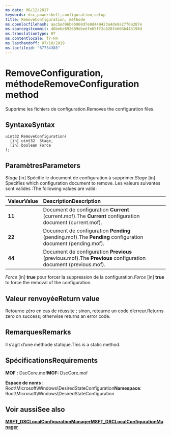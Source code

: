 ```yaml
---
ms.date: 06/12/2017
keywords: dsc,powershell,configuration,setup
title: RemoveConfiguration, méthode
ms.openlocfilehash: aacbed96beb960d7e0d449423a4de9a27f0a287e
ms.sourcegitcommit: 46bebe692689ebedfe65ff2c828fe666b443198d
ms.translationtype: HT
ms.contentlocale: fr-FR
ms.lasthandoff: 07/10/2019
ms.locfileid: "67734388"
---
```

# <a name="removeconfiguration-method"></a><span data-ttu-id="5a8c6-103">RemoveConfiguration, méthode</span><span class="sxs-lookup"><span data-stu-id="5a8c6-103">RemoveConfiguration method</span></span>

<span data-ttu-id="5a8c6-104">Supprime les fichiers de configuration.</span><span class="sxs-lookup"><span data-stu-id="5a8c6-104">Removes the configuration files.</span></span>

## <a name="syntax"></a><span data-ttu-id="5a8c6-105">Syntaxe</span><span class="sxs-lookup"><span data-stu-id="5a8c6-105">Syntax</span></span>

```mof
uint32 RemoveConfiguration(
  [in] uint32  Stage,
  [in] boolean Force
);
```

## <a name="parameters"></a><span data-ttu-id="5a8c6-106">Paramètres</span><span class="sxs-lookup"><span data-stu-id="5a8c6-106">Parameters</span></span>

<span data-ttu-id="5a8c6-107">*Stage* \[in\] Spécifie le document de configuration à supprimer.</span><span class="sxs-lookup"><span data-stu-id="5a8c6-107">*Stage* \[in\] Specifies which configuration document to remove.</span></span> <span data-ttu-id="5a8c6-108">Les valeurs suivantes sont valides :</span><span class="sxs-lookup"><span data-stu-id="5a8c6-108">The following values are valid:</span></span>

|<span data-ttu-id="5a8c6-109">Valeur</span><span class="sxs-lookup"><span data-stu-id="5a8c6-109">Value</span></span> |<span data-ttu-id="5a8c6-110">Description</span><span class="sxs-lookup"><span data-stu-id="5a8c6-110">Description</span></span> |
|:--- |:---|
|<span data-ttu-id="5a8c6-111">**1**</span><span class="sxs-lookup"><span data-stu-id="5a8c6-111">**1**</span></span> | <span data-ttu-id="5a8c6-112">Document de configuration **Current** (current.mof).</span><span class="sxs-lookup"><span data-stu-id="5a8c6-112">The **Current** configuration document (current.mof).</span></span> |
|<span data-ttu-id="5a8c6-113">**2**</span><span class="sxs-lookup"><span data-stu-id="5a8c6-113">**2**</span></span> | <span data-ttu-id="5a8c6-114">Document de configuration **Pending** (pending.mof).</span><span class="sxs-lookup"><span data-stu-id="5a8c6-114">The **Pending** configuration document (pending.mof).</span></span>  |
|<span data-ttu-id="5a8c6-115">**4**</span><span class="sxs-lookup"><span data-stu-id="5a8c6-115">**4**</span></span> | <span data-ttu-id="5a8c6-116">Document de configuration **Previous** (previous.mof).</span><span class="sxs-lookup"><span data-stu-id="5a8c6-116">The **Previous** configuration document (previous.mof).</span></span> |

<span data-ttu-id="5a8c6-117">*Force* \[in\] **true** pour forcer la suppression de la configuration.</span><span class="sxs-lookup"><span data-stu-id="5a8c6-117">*Force* \[in\] **true** to force the removal of the configuration.</span></span>

## <a name="return-value"></a><span data-ttu-id="5a8c6-118">Valeur renvoyée</span><span class="sxs-lookup"><span data-stu-id="5a8c6-118">Return value</span></span>

<span data-ttu-id="5a8c6-119">Retourne zéro en cas de réussite ; sinon, retourne un code d’erreur.</span><span class="sxs-lookup"><span data-stu-id="5a8c6-119">Returns zero on success; otherwise returns an error code.</span></span>

## <a name="remarks"></a><span data-ttu-id="5a8c6-120">Remarques</span><span class="sxs-lookup"><span data-stu-id="5a8c6-120">Remarks</span></span>

<span data-ttu-id="5a8c6-121">Il s’agit d’une méthode statique.</span><span class="sxs-lookup"><span data-stu-id="5a8c6-121">This is a static method.</span></span>

## <a name="requirements"></a><span data-ttu-id="5a8c6-122">Spécifications</span><span class="sxs-lookup"><span data-stu-id="5a8c6-122">Requirements</span></span>

<span data-ttu-id="5a8c6-123">**MOF :** DscCore.mof</span><span class="sxs-lookup"><span data-stu-id="5a8c6-123">**MOF:** DscCore.mof</span></span>

<span data-ttu-id="5a8c6-124">**Espace de noms** : Root\Microsoft\Windows\DesiredStateConfiguration</span><span class="sxs-lookup"><span data-stu-id="5a8c6-124">**Namespace**: Root\Microsoft\Windows\DesiredStateConfiguration</span></span>

## <a name="see-also"></a><span data-ttu-id="5a8c6-125">Voir aussi</span><span class="sxs-lookup"><span data-stu-id="5a8c6-125">See also</span></span>

[<span data-ttu-id="5a8c6-126">**MSFT_DSCLocalConfigurationManager**</span><span class="sxs-lookup"><span data-stu-id="5a8c6-126">**MSFT_DSCLocalConfigurationManager**</span></span>](msft-dsclocalconfigurationmanager.md)
